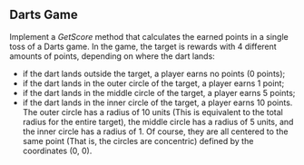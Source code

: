 ## Darts Game

Implement a *GetScore* method that calculates the earned points in a single toss of a Darts game. In the game, the target is rewards with 4 different amounts of points, depending on where the dart lands:
- if the dart lands outside the target, a player earns no points (0 points);
- if the dart lands in the outer circle of the target, a player earns 1 point;
- if the dart lands in the middle circle of the target, a player earns 5 points;
- if the dart lands in the inner circle of the target, a player earns 10 points.  
The outer circle has a radius of 10 units (This is equivalent to the total radius for the entire target), the middle circle has a radius of 5 units, and the inner circle has a radius of 1. Of course, they are all centered to the same point (That is, the circles are concentric) defined by the coordinates (0, 0).